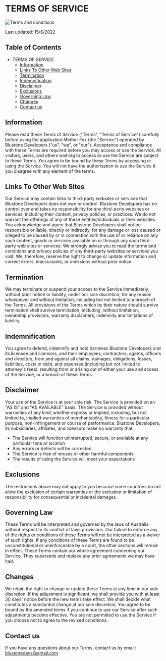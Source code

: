 # TERMS OF SERVICE
![Terms and conditions](https://img.shields.io/badge/Terms_and_Conditions-blue)

Last updated: 15/6/2022

## Table of Contents
-  TERMS OF SERVICE
   - [ Information](#information)
   - [ Links To Other Web Sites](#links-to-other-web-sites)
   - [ Termination](#termination)
   - [ Indemnification](#indemnification)
   - [ Disclaimer](#disclaimer)
   - [ Exclusions](#exclusions)
   - [ Governing Law](#governing-law)
   - [ Changes](#changes)
   - [ Contact us](#contact-us)

## Information
Please read these Terms of Service ("Terms", "Terms of Service") carefully before using the application Mother Fox (the "Service") operated by Blustone Developers ("us", "we", or "our").
Acceptance and compliance with these Terms are required before you may access or use the Service. All visitors, users, and others wishing to access or use the Service are subject to these Terms.
You agree to be bound by these Terms by accessing or using the Service. You will not have the authorisation to use the Service if you disagree with any element of the terms.

## Links To Other Web Sites
Our Service may contain links to third-party websites or services that Blustone Developers does not own or control. Blustone Developers has no control over and takes no responsibility for any third-party websites or services, including their content, privacy policies, or practices.
We do not warrant the offerings of any of these entities/individuals or their websites. You acknowledge and agree that Blustone Developers shall not be responsible or liable, directly or indirectly, for any damage or loss caused or alleged to be caused by or in connection with the use of or reliance on any such content, goods or services available on or through any such third-party web sites or services.
We strongly advise you to read the terms and conditions and privacy policies of any third-party websites or services you visit. We, therefore, reserve the right to change or update information and correct errors, inaccuracies, or omissions without prior notice.

## Termination
We may terminate or suspend your access to the Service immediately, without prior notice or liability, under our sole discretion, for any reason whatsoever and without limitation, including but not limited to a breach of the Terms.
All provisions of the Terms which by their nature should survive termination shall survive termination, including, without limitation, ownership provisions, warranty disclaimers, indemnity and limitations of liability.

## Indemnification
You agree to defend, indemnify and hold harmless Blustone Developers and its licensee and licensors, and their employees, contractors, agents, officers and directors, from and against all claims, damages, obligations, losses, liabilities, costs or debt, and expenses (including but not limited to attorney's fees), resulting from or arising out of either your use and access of the Service, or a breach of these Terms.

## Disclaimer
Your use of the Service is at your sole risk. The Service is provided on an "AS IS" and "AS AVAILABLE" basis. The Service is provided without warranties of any kind, whether express or implied, including, but not limited to, implied warranties of merchantability, fitness for a particular purpose, non-infringement or course of performance.
Blustone Developers, its subsidiaries, affiliates, and licensors make no warranty that:
   * The Service will function uninterrupted, secure, or available at any particular time or location
   * Any errors or defects will be corrected
   * The Service is free of viruses or other harmful components
   * The results of using the Service will meet your expectations

## Exclusions
The restrictions above may not apply to you because some countries do not allow the exclusion of certain warranties or the exclusion or limitation of responsibility for consequential or incidental damages.

## Governing Law
These Terms will be interpreted and governed by the laws of Australia without respect to its conflict of laws provisions.
Our failure to enforce any of the rights or conditions of these Terms will not be interpreted as a waiver of such rights. If any conditions of these Terms are found to be unconstitutional or unenforceable by a court, the other sections will remain in effect. These Terms contain our whole agreement concerning our Service. They supersede and replace any prior agreements we may have had.

## Changes
We retain the right to change or update these Terms at any time in our sole discretion. If the adjustment is significant, we shall provide you with at least 30 days' notice before the new terms take effect. We shall decide what constitutes a substantial change at our sole discretion.
You agree to be bound by the amended terms if you continue to use our Service after such adjustments become effective. You are not permitted to use the Service if you choose not to agree to the revised conditions.

## Contact us
If you have any questions about our Terms, contact us by email: blustonedevs@gmail.com
